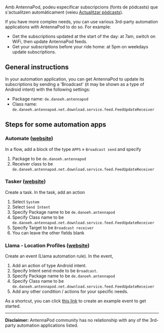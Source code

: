 Amb AntennaPod, podeu especificar subscripcions (fonts de pòdcasts) que s'actualitzen automàticament (veieu [Actualitzar pòdcasts](/documentation/automation/refreshing-podcasts)).

If you have more complex needs, you can use various 3rd-party automation applications with AntennaPod to do so. For example:

- Get the subscriptions updated at the start of the day: at 7am, switch on WiFi, then update AntennaPod feeds.
- Get your subscriptions before your ride home: at 5pm on weekdays update subscriptions.

## General instructions

In your automation application, you can get AntennaPod to update its subscriptions by sending a 'Broadcast' (it may be shown as a type of Android intent) with the following settings:

- Package name: `de.danoeh.antennapod`
- Class name: `de.danoeh.antennapod.net.download.service.feed.FeedUpdateReceiver`

## Steps for some automation apps

### Automate ([website](https://llamalab.com/automate/))

In a flow, add a block of the type `APPS` » `Broadcast send` and specify

1. Package to be `de.danoeh.antennapod`
1. Receiver class to be `de.danoeh.antennapod.net.download.service.feed.FeedUpdateReceiver`

### Tasker ([website](https://tasker.joaoapps.com/))

Create a task. In the task, add an action

1. Select `System`
1. Select `Send Intent`
1. Specify Package name to be `de.danoeh.antennapod`
1. Specify Class name to be `de.danoeh.antennapod.net.download.service.feed.FeedUpdateReceiver`
1. Specify Target to be `Broadcast receiver`
1. You can leave the other fields blank

### Llama - Location Profiles ([website](http://kebabapps.blogspot.com/search/label/Llama))

Create an event (Llama automation rule). In the event,

1. Add an action of type Android intent.
1. Specify Intent send mode to be `Broadcast`.
1. Specify Package name to be `de.danoeh.antennapod`
1. Specify Class name to be `de.danoeh.antennapod.net.download.service.feed.FeedUpdateReceiver`
1. Add any other condition / actions for your specific needs.

As a shortcut, you can click [this link](http://llama.location.profiles/AntennaPod+feeds+Update/AntennaPod+feeds+Update%7C0-1-0-0-0-0-0-0-1-0--0-%7C%3A%7Ct%7C420%7C425%7Cai%7Cde.danoeh.antennapod%7CFgAAAGEAbgBkAHIAbwBpAGQALgBjAG8AbgB0AGUAbgB0AC4ASQBuAHQAZQBuAHQAAAAAAP%2F%2F%2F%2F8AAAAA%2F%2F%2F%2F%2FwAAAAD%2F%2F%2F%2F%2F%2F%2F%2F%2F%2FxQAAABkAGUALgBkAGEAbgBvAGUAaAAuAGEAbgB0AGUAbgBuAGEAcABvAGQAAAAAADUAAABkAGUALgBkAGEAbgBvAGUAaAAuAGEAbgB0AGUAbgBuAGEAcABvAGQALgBjAG8AcgBlAC4AcgBlAGMAZQBpAHYAZQByAC4ARgBlAGUAZABVAHAAZABhAHQAZQBSAGUAYwBlAGkAdgBlAHIAAAAAAAAAAAAAAAAAAAAAAAAA%2Fv%2F%2F%2F%2F%2F%2F%2F%2F8%3D%7C2%7C) to create an example event to get started.

***

**Disclaimer:** AntennaPod community has no relationship with any of the 3rd-party automation applications listed.
